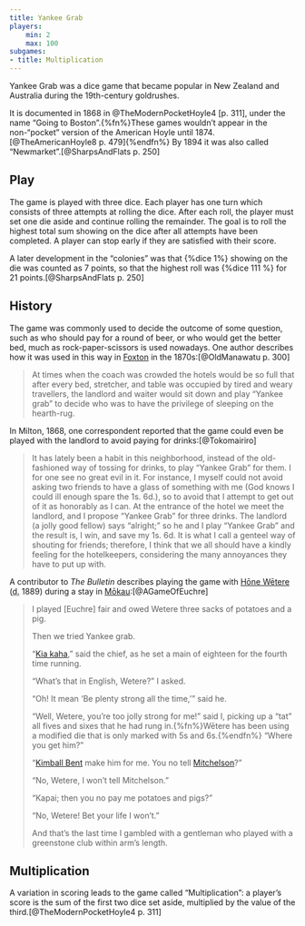 ```yaml
---
title: Yankee Grab
players:
    min: 2
    max: 100
subgames:
- title: Multiplication
---
```


<p class="lead">Yankee Grab was a dice game that became popular in New Zealand and Australia
during the 19th-century goldrushes.</p>

It is documented in 1868 in @TheModernPocketHoyle4 [p. 311], under the name
“Going to Boston”.{%fn%}These games wouldn’t appear in the non-“pocket” version
of the American Hoyle until 1874.[@TheAmericanHoyle8 p. 479]{%endfn%} By 1894 it
was also called “Newmarket”.[@SharpsAndFlats p. 250]

## Play

The game is played with three dice. Each player has one turn which consists of
three attempts at rolling the dice. After each roll, the player must set one die
aside and continue rolling the remainder. The goal is to roll the highest total
sum showing on the dice after all attempts have been completed. A player can
stop early if they are satisfied with their score.

A later development in the “colonies” was that {%dice 1%} showing on the die was
counted as 7 points, so that the highest roll was {%dice 111 %} for 21
points.[@SharpsAndFlats p. 250]


## History

The game was commonly used to decide the outcome of some question, such as who
should pay for a round of beer, or who would get the better bed, much as
rock-paper-scissors is used nowadays. One author describes how it was used in
this way in [Foxton](https://en.wikipedia.org/wiki/Foxton,_New_Zealand) in the
1870s:[@OldManawatu p. 300]

> At times when the coach was crowded the hotels would be so full that after
> every bed, stretcher, and table was occupied by tired and weary travellers,
> the landlord and waiter would sit down and play “Yankee grab” to decide who
> was to have the privilege of sleeping on the hearth-rug.

In Milton, 1868, one correspondent reported that the game could even be played
with the landlord to avoid paying for drinks:[@Tokomairiro]

> It has lately been a habit in this neighborhood, instead of the old-fashioned
> way of tossing for drinks, to play “Yankee Grab” for them. I for one see no
> great evil in it. For instance, I myself could not avoid asking two friends to
> have a glass of something with me (God knows I could ill enough spare the 1s.
> 6d.), so to avoid that I attempt to get out of it as honorably as I can. At
> the entrance of the hotel we meet the landlord, and I propose “Yankee Grab”
> for three drinks. The landlord (a jolly good fellow) says “alright;” so he and
> I play “Yankee Grab” and the result is, I win, and save my 1s. 6d. It is what
> I call a genteel way of shouting for friends; therefore, I think that we all
> should have a kindly feeling for the hotelkeepers, considering the many
> annoyances they have to put up with.

A contributor to <cite>The Bulletin</cite> describes playing the game with [Hōne
Wētere](https://teara.govt.nz/en/biographies/2t29/te-rerenga-hone-wetere) (<abbr
title="died">d.</abbr> 1889) during a stay in
[Mōkau](https://en.wikipedia.org/wiki/Mokau):[@AGameOfEuchre] 

> I played [Euchre] fair and owed Wetere three sacks of potatoes and a pig.
>
> Then we tried Yankee grab.
>
> “[Kia kaha](https://en.wikipedia.org/wiki/Kia_kaha),” said the chief, as he
> set a main of eighteen for the fourth time running.
> 
> “What’s that in English, Wetere?” I asked.
>
> “Oh! It mean ‘Be plenty strong all the time,’” said he.
>
> “Well, Wetere, you’re too jolly strong for me!” said I, picking up a “tat” all
> fives and sixes that he had rung in.{%fn%}Wētere has been using a modified die
> that is only marked with 5s and 6s.{%endfn%} “Where you get him?”
> 
> “[Kimball Bent](https://en.wikipedia.org/wiki/Kimball_Bent) make him for me.
> You no tell [Mitchelson](https://en.wikipedia.org/wiki/Edwin_Mitchelson)?”
> 
> “No, Wetere, I won’t tell Mitchelson.”
>
> “Kapai; then you no pay me potatoes and pigs?”
>
> “No, Wetere! Bet your life I won’t.”
>
> And that’s the last time I gambled with a gentleman who played with a
> greenstone club within arm’s length.

## Multiplication

A variation in scoring leads to the game called “Multiplication”: a player’s
score is the sum of the first two dice set aside, multiplied by the value of the
third.[@TheModernPocketHoyle4 p. 311]
